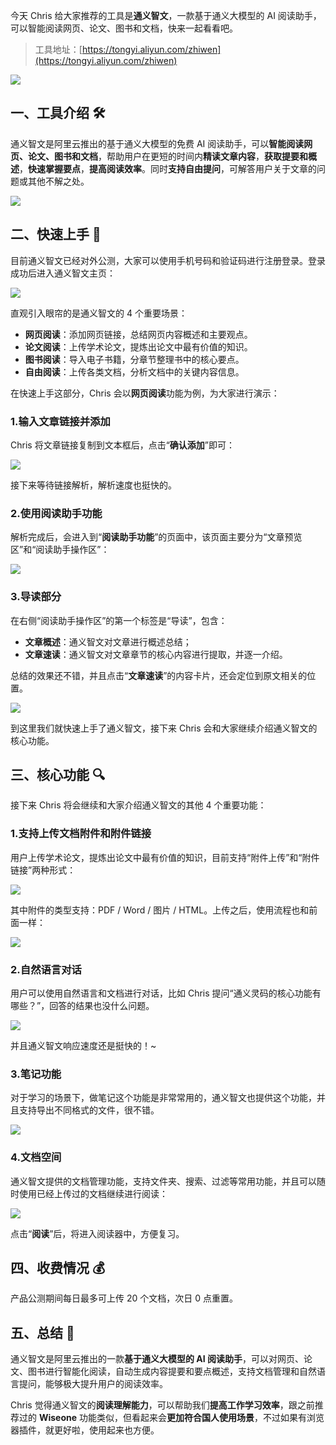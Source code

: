 今天 Chris 给大家推荐的工具是**通义智文**，一款基于通义大模型的 AI 阅读助手，可以智能阅读网页、论文、图书和文档，快来一起看看吧。

> 工具地址：[https://tongyi.aliyun.com/zhiwen](https://tongyi.aliyun.com/zhiwen)

![](https://files.mdnice.com/user/5763/cf357834-6c40-4371-ac08-06c147886539.png)

## 一、工具介绍 🛠️

通义智文是阿里云推出的基于通义大模型的免费 AI 阅读助手，可以**智能阅读网页、论文、图书和文档**，帮助用户在更短的时间内**精读文章内容**，**获取提要和概述**，**快速掌握要点**，**提高阅读效率**。同时**支持自由提问**，可解答用户关于文章的问题或其他不解之处。

![](https://files.mdnice.com/user/5763/dd74578c-5a88-4565-9772-94e0ea6774ab.png)

## 二、快速上手 🚀

目前通义智文已经对外公测，大家可以使用手机号码和验证码进行注册登录。登录成功后进入通义智文主页：

![](https://files.mdnice.com/user/5763/0f847a2e-3fd6-4399-9188-6866275203a1.png)

直观引入眼帘的是通义智文的 4 个重要场景：

- **网页阅读**：添加网页链接，总结网页内容概述和主要观点。
- **论文阅读**：上传学术论文，提炼出论文中最有价值的知识。
- **图书阅读**：导入电子书籍，分章节整理书中的核心要点。
- **自由阅读**：上传各类文档，分析文档中的关键内容信息。

在快速上手这部分，Chris 会以**网页阅读**功能为例，为大家进行演示：

### 1.输入文章链接并添加

Chris 将文章链接复制到文本框后，点击“**确认添加**”即可：

![](https://files.mdnice.com/user/5763/6bfdd0fa-8e72-4440-945f-26d19318523b.png)

接下来等待链接解析，解析速度也挺快的。

### 2.使用阅读助手功能

解析完成后，会进入到“**阅读助手功能**”的页面中，该页面主要分为“文章预览区”和“阅读助手操作区”：

![](https://files.mdnice.com/user/5763/707218fd-86fa-421e-a87b-aba26417deb2.png)

### 3.导读部分

在右侧“阅读助手操作区”的第一个标签是“导读”，包含：

- **文章概述**：通义智文对文章进行概述总结；
- **文章速读**：通义智文对文章章节的核心内容进行提取，并逐一介绍。

总结的效果还不错，并且点击“**文章速读**”的内容卡片，还会定位到原文相关的位置。

![](https://files.mdnice.com/user/5763/4a72d74a-6847-4b22-9d9b-2cb235b7849f.png)

到这里我们就快速上手了通义智文，接下来 Chris 会和大家继续介绍通义智文的核心功能。

## 三、核心功能 🔍

接下来 Chris 将会继续和大家介绍通义智文的其他 4 个重要功能：

### 1.支持上传文档附件和附件链接

用户上传学术论文，提炼出论文中最有价值的知识，目前支持“附件上传”和“附件链接”两种形式：

![](https://files.mdnice.com/user/5763/e6a405ff-57c5-4501-8e4d-8c17c5f20d04.png)

其中附件的类型支持：PDF / Word / 图片 / HTML。上传之后，使用流程也和前面一样：

![](https://files.mdnice.com/user/5763/5e5b35e4-a143-4673-9499-c961a1bfa383.png)

### 2.自然语言对话

用户可以使用自然语言和文档进行对话，比如 Chris 提问“通义灵码的核心功能有哪些？”，回答的结果也没什么问题。

![](https://files.mdnice.com/user/5763/8a72fbc6-2bce-4c38-bab2-16bd1d38d358.png)

并且通义智文响应速度还是挺快的！~

### 3.笔记功能

对于学习的场景下，做笔记这个功能是非常常用的，通义智文也提供这个功能，并且支持导出不同格式的文件，很不错。

![](https://files.mdnice.com/user/5763/be24ab3a-10b5-498f-bdbe-68e51aa1064b.png)

### 4.文档空间

通义智文提供的文档管理功能，支持文件夹、搜索、过滤等常用功能，并且可以随时使用已经上传过的文档继续进行阅读：

![](https://files.mdnice.com/user/5763/a5138e5f-74d2-43d0-8195-2bf01664c5e8.png)

点击“**阅读**”后，将进入阅读器中，方便复习。

## 四、收费情况 💰

产品公测期间每日最多可上传 20 个文档，次日 0 点重置。

## 五、总结 📝

通义智文是阿里云推出的一款**基于通义大模型的 AI 阅读助手**，可以对网页、论文、图书进行智能化阅读，自动生成内容提要和要点概述，支持文档管理和自然语言提问，能够极大提升用户的阅读效率。

Chris 觉得通义智文的**阅读理解能力**，可以帮助我们**提高工作学习效率**，跟之前推荐过的 **Wiseone** 功能类似，但看起来会**更加符合国人使用场景**，不过如果有浏览器插件，就更好啦，使用起来也方便。
